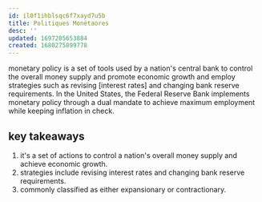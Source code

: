 ```yaml
---
id: il0f1ihblsqc6f7xayd7u5b
title: Politiques Monétaores
desc: ''
updated: 1697205653884
created: 1680275899778
---
```


monetary policy is a set of tools used by a nation's central bank to control the overall money supply and promote economic growth and employ strategies such as revising [interest rates] and changing bank reserve requirements. In the United States, the Federal Reserve Bank implements monetary policy through a dual mandate to achieve maximum employment while keeping inflation in check.

## key takeaways
1) it's a set of actions to control a nation's overall money supply and achieve economic growth.
2) strategies include revising interest rates and changing bank reserve requirements.
3) commonly classified as either expansionary or contractionary.